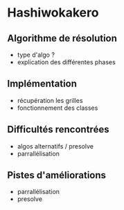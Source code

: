 # Hashiwokakero

## Algorithme de résolution

- type d'algo ?
- explication des différentes phases

## Implémentation

- récupération les grilles
- fonctionnement des classes

## Difficultés rencontrées

- algos alternatifs / presolve
- parrallélisation

## Pistes d'améliorations

- parrallélisation
- presolve
